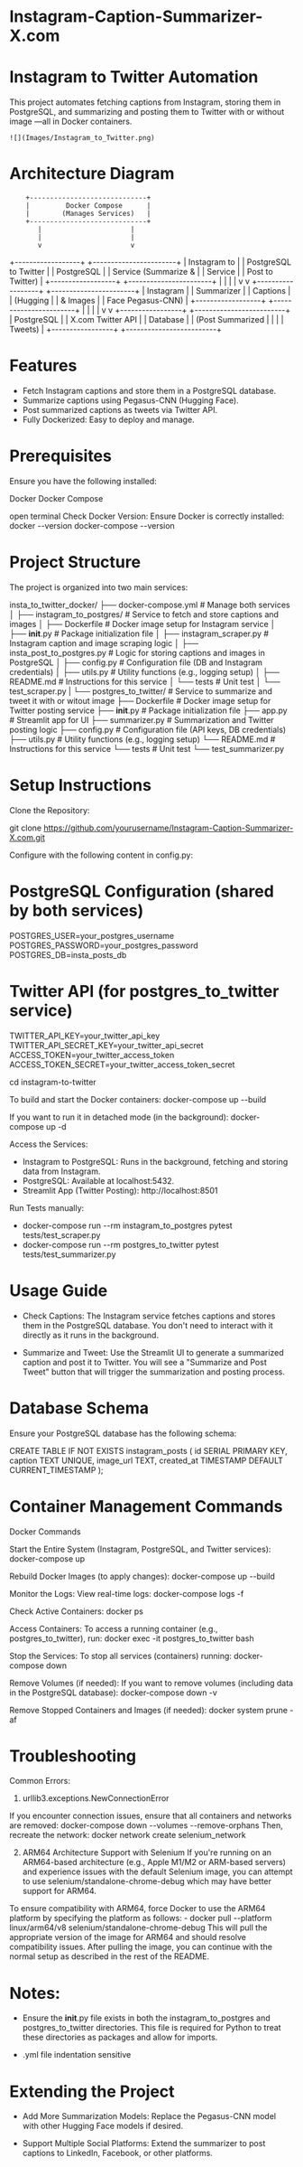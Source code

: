 # Instagram-Caption-Summarizer-X.com

# Instagram to Twitter Automation

This project automates fetching captions from Instagram, storing them in PostgreSQL, and summarizing and posting them to Twitter with or without image —all in Docker containers.

    ![](Images/Instagram_to_Twitter.png)

# Architecture Diagram

        +-----------------------------+
        |         Docker Compose      |   
        |        (Manages Services)   | 
        +-----------------------------+
           |                      |
           |                      |
           v                      v
+------------------+      +-----------------------+
| Instagram to     |      | PostgreSQL to Twitter |
| PostgreSQL       |      | Service (Summarize &  |
| Service          |      | Post to Twitter)      |
+------------------+      +-----------------------+
           |                      |
           |                      |
           v                      v
+------------------+      +-----------------------+
| Instagram        |      |       Summarizer      |
|  Captions        |      |     (Hugging          |
|     & Images     |      |   Face Pegasus-CNN)   |
+------------------+      +-----------------------+
           |                       |
           |                       |
           v                       v
+-----------------+       +-------------------------+                          
|  PostgreSQL     |       |    X.com Twitter API    |
|   Database      |       |    (Post Summarized     |
|                 |       |     Tweets)             |
+-----------------+       +-------------------------+
                          
                          



# Features
- Fetch Instagram captions and store them in a PostgreSQL database.
- Summarize captions using Pegasus-CNN (Hugging Face).
- Post summarized captions as tweets via Twitter API.
- Fully Dockerized: Easy to deploy and manage.

# Prerequisites
Ensure you have the following installed:

Docker
Docker Compose

open terminal
Check Docker Version: Ensure Docker is correctly installed:
docker --version
docker-compose --version

# Project Structure
The project is organized into two main services:

insta_to_twitter_docker/
├── docker-compose.yml                    # Manage both services 
│
├── instagram_to_postgres/                # Service to fetch and store captions and images
│    ├── Dockerfile                       # Docker image setup for Instagram service
│    ├── __init__.py                      # Package initialization file
│    ├── instagram_scraper.py             # Instagram caption and image scraping logic
│    ├── insta_post_to_postgres.py        # Logic for storing captions and images in PostgreSQL
│    ├── config.py                        # Configuration file (DB  and Instagram credentials)
│    ├── utils.py                         # Utility functions (e.g., logging setup)
│    ├── README.md                        # Instructions for this service
│    └── tests                            # Unit test
│          └── test_scraper.py
|
└── postgres_to_twitter/                  # Service to summarize and tweet it with or witout image
     ├── Dockerfile                       # Docker image setup for Twitter posting service
     ├── __init__.py                      # Package initialization file
     ├── app.py                           # Streamlit app for UI
     ├── summarizer.py                    # Summarization and Twitter posting logic
     ├── config.py                        # Configuration file (API keys, DB credentials)
     ├── utils.py                         # Utility functions (e.g., logging setup)
     └── README.md                        # Instructions for this service
     └── tests                            # Unit test
          └── test_summarizer.py

# Setup Instructions
Clone the Repository:

git clone https://github.com/yourusername/Instagram-Caption-Summarizer-X.com.git


Configure with the following content in config.py:

# PostgreSQL Configuration (shared by both services)
POSTGRES_USER=your_postgres_username
POSTGRES_PASSWORD=your_postgres_password
POSTGRES_DB=insta_posts_db

# Twitter API (for postgres_to_twitter service)
TWITTER_API_KEY=your_twitter_api_key
TWITTER_API_SECRET_KEY=your_twitter_api_secret
ACCESS_TOKEN=your_twitter_access_token
ACCESS_TOKEN_SECRET=your_twitter_access_token_secret


cd instagram-to-twitter

To build and start the Docker containers:
docker-compose up --build

If you want to run it in detached mode (in the background):
docker-compose up -d

Access the Services:
- Instagram to PostgreSQL: Runs in the background, fetching and storing data from Instagram.
- PostgreSQL: Available at localhost:5432.
- Streamlit App (Twitter Posting): http://localhost:8501

Run Tests manually:
- docker-compose run --rm instagram_to_postgres pytest tests/test_scraper.py
- docker-compose run --rm postgres_to_twitter pytest tests/test_summarizer.py

# Usage Guide

- Check Captions: The Instagram service fetches captions and stores them in the PostgreSQL database. You don't need to interact with it directly as it runs in the background.

- Summarize and Tweet: Use the Streamlit UI to generate a summarized caption and post it to Twitter. You will see a "Summarize and Post Tweet" button that will trigger the summarization and posting process.

# Database Schema
Ensure your PostgreSQL database has the following schema:

CREATE TABLE IF NOT EXISTS instagram_posts (
          id SERIAL PRIMARY KEY,
          caption TEXT UNIQUE,
          image_url TEXT,
          created_at TIMESTAMP DEFAULT CURRENT_TIMESTAMP
      );

# Container Management Commands
Docker Commands

Start the Entire System (Instagram, PostgreSQL, and Twitter services):
docker-compose up

Rebuild Docker Images (to apply changes):
docker-compose up --build

Monitor the Logs: View real-time logs:
docker-compose logs -f

Check Active Containers:
docker ps

Access Containers: To access a running container (e.g., postgres_to_twitter), run:
docker exec -it postgres_to_twitter bash

Stop the Services: To stop all services (containers) running:
docker-compose down

Remove Volumes (if needed): If you want to remove volumes (including data in the PostgreSQL database):
docker-compose down -v

Remove Stopped Containers and Images (if needed):
docker system prune -af



# Troubleshooting
Common Errors:
1. urllib3.exceptions.NewConnectionError

If you encounter connection issues, ensure that all containers and networks are removed:
    docker-compose down --volumes --remove-orphans
Then, recreate the network:
docker network create selenium_network

2. ARM64 Architecture Support with Selenium
If you're running on an ARM64-based architecture (e.g., Apple M1/M2 or ARM-based servers) and experience issues with the default Selenium image, you can attempt to use selenium/standalone-chrome-debug which may have better support for ARM64.

To ensure compatibility with ARM64, force Docker to use the ARM64 platform by specifying the platform as follows:
    - docker pull --platform linux/arm64/v8 selenium/standalone-chrome-debug
This will pull the appropriate version of the image for ARM64 and should resolve compatibility issues. After pulling the image, you can continue with the normal setup as described in the rest of the README.


# Notes:

- Ensure the __init__.py file exists in both the instagram_to_postgres and postgres_to_twitter directories. This file is required for Python to treat these directories as packages and allow for imports.

- .yml file indentation sensitive

# Extending the Project

- Add More Summarization Models: Replace the Pegasus-CNN model with other Hugging Face models if desired.

- Support Multiple Social Platforms: Extend the summarizer to post captions to LinkedIn, Facebook, or other platforms.

